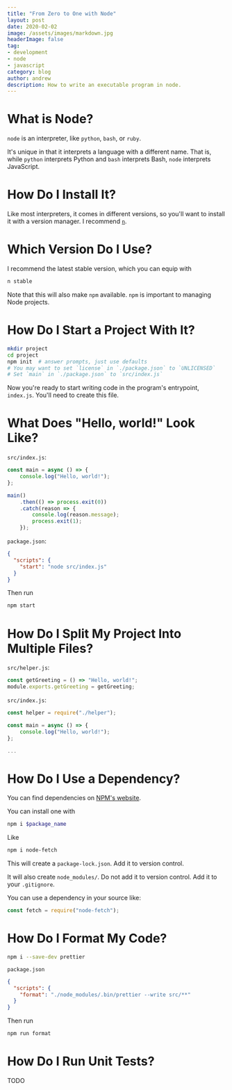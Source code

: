 ```yaml
---
title: "From Zero to One with Node"
layout: post
date: 2020-02-02
image: /assets/images/markdown.jpg
headerImage: false
tag:
- development
- node
- javascript
category: blog
author: andrew
description: How to write an executable program in node.
---
```


# What is Node?
`node` is an interpreter, like `python`, `bash`, or `ruby`.

It's unique in that it interprets a language with a different name. That is, while `python`
interprets Python and `bash` interprets Bash, `node` interprets JavaScript.

# How Do I Install It?
Like most interpreters, it comes in different versions, so you'll want to install it with
a version manager. I recommend [`n`](https://github.com/tj/n).

# Which Version Do I Use?
I recommend the latest stable version, which you can equip with
```bash
n stable
```

Note that this will also make `npm` available. `npm` is important to managing Node projects.

# How Do I Start a Project With It?
```bash
mkdir project
cd project
npm init  # answer prompts, just use defaults
# You may want to set `license` in `./package.json` to `UNLICENSED`
# Set `main` in `./package.json` to `src/index.js`
```

Now you're ready to start writing code in the program's entrypoint, `index.js`. You'll need to
create this file.

# What Does "Hello, world!" Look Like?
`src/index.js`:
```javascript
const main = async () => {
    console.log("Hello, world!");
};

main()
    .then(() => process.exit(0))
    .catch(reason => {
        console.log(reason.message);
        process.exit(1);
    });
```

`package.json`:
```json
{
  "scripts": {
    "start": "node src/index.js"
  }
}
```

Then run
```bash
npm start
```

# How Do I Split My Project Into Multiple Files?
`src/helper.js`:
```javascript
const getGreeting = () => "Hello, world!";
module.exports.getGreeting = getGreeting;
```

`src/index.js`:
```javascript
const helper = require("./helper");

const main = async () => {
    console.log("Hello, world!");
};

...
```

# How Do I Use a Dependency?
You can find dependencies on [NPM's website](https://www.npmjs.com/).

You can install one with
```bash
npm i $package_name
```

Like
```bash
npm i node-fetch
```

This will create a `package-lock.json`. Add it to version control.

It will also create `node_modules/`. Do not add it to version control. Add it to your
`.gitignore`.

You can use a dependency in your source like:
```javascript
const fetch = require("node-fetch");
```

# How Do I Format My Code?
```bash
npm i --save-dev prettier
```

`package.json`
```json
{
  "scripts": {
    "format": "./node_modules/.bin/prettier --write src/**"
  }
}
```

Then run
```bash
npm run format
```

# How Do I Run Unit Tests?
TODO
